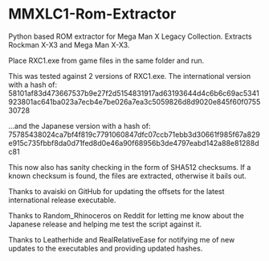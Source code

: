 # MMXLC1-Rom-Extractor
Python based ROM extractor for Mega Man X Legacy Collection. Extracts Rockman X-X3 and Mega Man X-X3.

Place RXC1.exe from game files in the same folder and run.

This was tested against 2 versions of RXC1.exe. The international version with a hash of: 58101af83d473667537b9e27f2d5154831917ad63193644d4c6b6c69ac5341923801ac641ba023a7ecb4e7be026a7ea3c5059826d8d9020e845f60f075530728

...and the Japanese version with a hash of:
75785438024ca7bf4f819c7791060847dfc07ccb71ebb3d30661f985f67a829e915c735fbbf8da0d71fed8d0e46a90f68956b3de4797eabd142a88e81288dc81

This now also has sanity checking in the form of SHA512 checksums. If a known checksum is found, the files are extracted, otherwise it bails out.

Thanks to avaiski on GitHub for updating the offsets for the latest international release executable.

Thanks to Random_Rhinoceros on Reddit for letting me know about the Japanese release and helping me test the script against it.

Thanks to Leatherhide and RealRelativeEase for notifying me of new updates to the executables and providing updated hashes.
